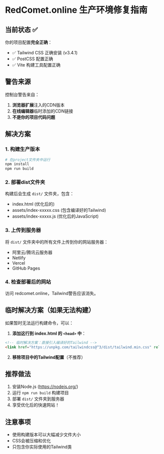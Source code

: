 # RedComet.online 生产环境修复指南

## 当前状态 ✅
你的项目配置**完全正确**：
- ✅ Tailwind CSS 正确安装 (v3.4.1)
- ✅ PostCSS 配置正确
- ✅ Vite 构建工具配置正确

## 警告来源
控制台警告来自：
1. **浏览器扩展**注入的CDN版本
2. **在线编辑器**临时添加的CDN链接
3. **不是你的项目代码问题**

## 解决方案

### 1. 构建生产版本
```bash
# 在project文件夹中运行
npm install
npm run build
```

### 2. 部署dist文件夹
构建后会生成 `dist/` 文件夹，包含：
- index.html (优化后的)
- assets/index-xxxxx.css (包含编译好的Tailwind)
- assets/index-xxxxx.js (优化后的JavaScript)

### 3. 上传到服务器
将 `dist/` 文件夹中的所有文件上传到你的网站服务器：
- 阿里云/腾讯云服务器
- Netlify
- Vercel
- GitHub Pages

### 4. 检查部署后的网站
访问 redcomet.online，Tailwind警告应该消失。

## 临时解决方案（如果无法构建）
如果暂时无法运行构建命令，可以：

1. **添加这行到 index.html 的 `<head>` 中**：
```html
<!-- 临时解决方案：直接引入编译好的Tailwind -->
<link href="https://unpkg.com/tailwindcss@^3/dist/tailwind.min.css" rel="stylesheet">
```

2. **移除项目中的Tailwind配置**（不推荐）

## 推荐做法
1. 安装Node.js (https://nodejs.org/)
2. 运行 `npm run build` 构建项目
3. 部署 `dist/` 文件夹到服务器
4. 享受优化后的快速网站！

## 注意事项
- 使用构建版本可以大幅减少文件大小
- CSS会被压缩和优化
- 只包含你实际使用的Tailwind类 